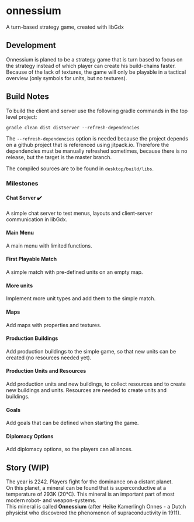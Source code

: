 # onnessium
A turn-based strategy game, created with libGdx

## Development
Onnessium is planed to be a strategy game that is turn based to focus on the strategy instead of which player can create his build-chains faster.  
Because of the lack of textures, the game will only be playable in a tactical overview (only symbols for units, but no textures).

## Build Notes

To build the client and server use the following gradle commands in the top level project:
```
gradle clean dist distServer --refresh-dependencies
```
The `--refresh-dependencies` option is needed because the project depends on a github project that is referenced using jitpack.io. Therefore the dependencies must be manually refreshed sometimes, because there is no release, but the target is the master branch.

The compiled sources are to be found in `desktop/build/libs`.

### Milestones

#### Chat Server :heavy_check_mark:
A simple chat server to test menus, layouts and client-server communication in libGdx.

#### Main Menu
A main menu with limited functions.

#### First Playable Match
A simple match with pre-defined units on an empty map.

#### More units
Implement more unit types and add them to the simple match.

#### Maps
Add maps with properties and textures.

#### Production Buildings
Add production buildings to the simple game, so that new units can be created (no resources needed yet).

#### Production Units and Resources
Add production units and new buildings, to collect resources and to create new buildings and units. Resources are needed to create units and buildings.

#### Goals
Add goals that can be defined when starting the game.

#### Diplomacy Options
Add diplomacy options, so the players can alliances.

## Story (WIP)
The year is 2242. Players fight for the dominance on a distant planet.  
On this planet, a mineral can be found that is superconductive at a temperature of 293K (20°C). This mineral is an important part of most modern robot- and weapon-systems.  
This mineral is called **Onnessium** (after Heike Kamerlingh Onnes - a Dutch physicist who discovered the phenomenon of supraconductivity in 1911).